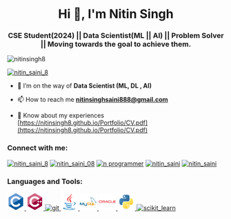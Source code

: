 <h1 align="center">Hi 👋, I'm Nitin Singh</h1>
<h3 align="center">CSE Student(2024) || Data Scientist(ML || AI) || Problem Solver || Moving towards the goal to achieve them.</h3>

<p align="left"> <img src="https://komarev.com/ghpvc/?username=nitinsingh8&label=Profile%20views&color=0e75b6&style=flat" alt="nitinsingh8" /> </p>

<p align="left"> <a href="https://twitter.com/nitin_saini_8" target="blank"><img src="https://img.shields.io/twitter/follow/nitin_saini_8?logo=twitter&style=for-the-badge" alt="nitin_saini_8" /></a> </p>

- 🌱 I’m on the way of **Data Scientist (ML, DL , AI)**

- 📫 How to reach me **nitinsinghsaini888@gmail.com**

- 📄 Know about my experiences [https://nitinsingh8.github.io/Portfolio/CV.pdf](https://nitinsingh8.github.io/Portfolio/CV.pdf)

<h3 align="left">Connect with me:</h3>
<p align="left">
<a href="https://twitter.com/nitin_saini_8" target="blank"><img align="center" src="https://raw.githubusercontent.com/rahuldkjain/github-profile-readme-generator/master/src/images/icons/Social/twitter.svg" alt="nitin_saini_8" height="30" width="40" /></a>
<a href="https://instagram.com/nitin_saini_08" target="blank"><img align="center" src="https://raw.githubusercontent.com/rahuldkjain/github-profile-readme-generator/master/src/images/icons/Social/instagram.svg" alt="nitin_saini_08" height="30" width="40" /></a>
<a href="https://www.youtube.com/c/n programmer" target="blank"><img align="center" src="https://raw.githubusercontent.com/rahuldkjain/github-profile-readme-generator/master/src/images/icons/Social/youtube.svg" alt="n programmer" height="30" width="40" /></a>
<a href="https://www.codechef.com/users/nitin_saini" target="blank"><img align="center" src="https://cdn.jsdelivr.net/npm/simple-icons@3.1.0/icons/codechef.svg" alt="nitin_saini" height="30" width="40" /></a>
<a href="https://www.leetcode.com/nitin_saini" target="blank"><img align="center" src="https://raw.githubusercontent.com/rahuldkjain/github-profile-readme-generator/master/src/images/icons/Social/leet-code.svg" alt="nitin_saini" height="30" width="40" /></a>
</p>

<h3 align="left">Languages and Tools:</h3>
<p align="left"> <a href="https://www.cprogramming.com/" target="_blank" rel="noreferrer"> <img src="https://raw.githubusercontent.com/devicons/devicon/master/icons/c/c-original.svg" alt="c" width="40" height="40"/> </a> <a href="https://www.w3schools.com/cpp/" target="_blank" rel="noreferrer"> <img src="https://raw.githubusercontent.com/devicons/devicon/master/icons/cplusplus/cplusplus-original.svg" alt="cplusplus" width="40" height="40"/> </a> <a href="https://git-scm.com/" target="_blank" rel="noreferrer"> <img src="https://www.vectorlogo.zone/logos/git-scm/git-scm-icon.svg" alt="git" width="40" height="40"/> </a> <a href="https://www.java.com" target="_blank" rel="noreferrer"> <img src="https://raw.githubusercontent.com/devicons/devicon/master/icons/java/java-original.svg" alt="java" width="40" height="40"/> </a> <a href="https://www.mysql.com/" target="_blank" rel="noreferrer"> <img src="https://raw.githubusercontent.com/devicons/devicon/master/icons/mysql/mysql-original-wordmark.svg" alt="mysql" width="40" height="40"/> </a> <a href="https://www.oracle.com/" target="_blank" rel="noreferrer"> <img src="https://raw.githubusercontent.com/devicons/devicon/master/icons/oracle/oracle-original.svg" alt="oracle" width="40" height="40"/> </a> <a href="https://www.python.org" target="_blank" rel="noreferrer"> <img src="https://raw.githubusercontent.com/devicons/devicon/master/icons/python/python-original.svg" alt="python" width="40" height="40"/> </a> <a href="https://scikit-learn.org/" target="_blank" rel="noreferrer"> <img src="https://upload.wikimedia.org/wikipedia/commons/0/05/Scikit_learn_logo_small.svg" alt="scikit_learn" width="40" height="40"/> </a> </p>
